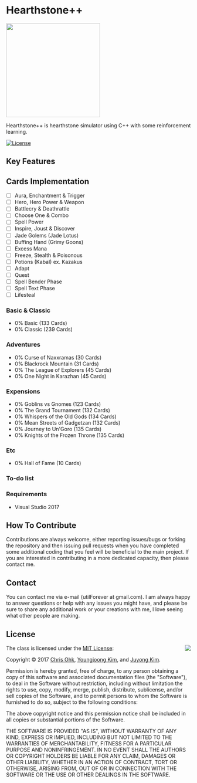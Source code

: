 # Hearthstone++

<img src="https://github.com/utilForever/Hearthstonepp/blob/master/Logo.png" align="center" width=256 height=256 />

Hearthstone++ is hearthstone simulator using C++ with some reinforcement learning.

[![License](https://img.shields.io/badge/Licence-MIT-blue.svg)](https://github.com/utilForever/Hearthstonepp/blob/master/LICENSE)

## Key Features

## Cards Implementation

- [ ] Aura, Enchantment & Trigger
- [ ] Hero, Hero Power & Weapon
- [ ] Battlecry & Deathrattle
- [ ] Choose One & Combo
- [ ] Spell Power
- [ ] Inspire, Joust & Discover
- [ ] Jade Golems (Jade Lotus)
- [ ] Buffing Hand (Grimy Goons)
- [ ] Excess Mana
- [ ] Freeze, Stealth & Poisonous
- [ ] Potions (Kabal) ex. Kazakus
- [ ] Adapt
- [ ] Quest
- [ ] Spell Bender Phase
- [ ] Spell Text Phase
- [ ] Lifesteal

### Basic & Classic

- 0% Basic (133 Cards)
- 0% Classic (239 Cards)

### Adventures

- 0% Curse of Naxxramas (30 Cards)
- 0% Blackrock Mountain (31 Cards)
- 0% The League of Explorers (45 Cards)
- 0% One Night in Karazhan (45 Cards)

### Expensions

- 0% Goblins vs Gnomes (123 Cards)
- 0% The Grand Tournament (132 Cards)
- 0% Whispers of the Old Gods (134 Cards)
- 0% Mean Streets of Gadgetzan (132 Cards)
- 0% Journey to Un'Goro (135 Cards)
- 0% Knights of the Frozen Throne (135 Cards)

### Etc

- 0% Hall of Fame (10 Cards)

### To-do list

### Requirements

- Visual Studio 2017

## How To Contribute

Contributions are always welcome, either reporting issues/bugs or forking the repository and then issuing pull requests when you have completed some additional coding that you feel will be beneficial to the main project. If you are interested in contributing in a more dedicated capacity, then please contact me.

## Contact

You can contact me via e-mail (utilForever at gmail.com). I am always happy to answer questions or help with any issues you might have, and please be sure to share any additional work or your creations with me, I love seeing what other people are making.

## License

<img align="right" src="http://opensource.org/trademarks/opensource/OSI-Approved-License-100x137.png">

The class is licensed under the [MIT License](http://opensource.org/licenses/MIT):

Copyright &copy; 2017 [Chris Ohk](http://www.github.com/utilForever), [Youngjoong Kim](https://github.com/revsic), and [Juyong Kim](https://github.com/stealstick).

Permission is hereby granted, free of charge, to any person obtaining a copy of this software and associated documentation files (the "Software"), to deal in the Software without restriction, including without limitation the rights to use, copy, modify, merge, publish, distribute, sublicense, and/or sell copies of the Software, and to permit persons to whom the Software is furnished to do so, subject to the following conditions:

The above copyright notice and this permission notice shall be included in all copies or substantial portions of the Software.

THE SOFTWARE IS PROVIDED "AS IS", WITHOUT WARRANTY OF ANY KIND, EXPRESS OR IMPLIED, INCLUDING BUT NOT LIMITED TO THE WARRANTIES OF MERCHANTABILITY, FITNESS FOR A PARTICULAR PURPOSE AND NONINFRINGEMENT. IN NO EVENT SHALL THE AUTHORS OR COPYRIGHT HOLDERS BE LIABLE FOR ANY CLAIM, DAMAGES OR OTHER LIABILITY, WHETHER IN AN ACTION OF CONTRACT, TORT OR OTHERWISE, ARISING FROM, OUT OF OR IN CONNECTION WITH THE SOFTWARE OR THE USE OR OTHER DEALINGS IN THE SOFTWARE.